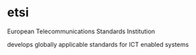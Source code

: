 # etsi

European Telecommunications Standards Institution

develops globally applicable standards for ICT enabled systems